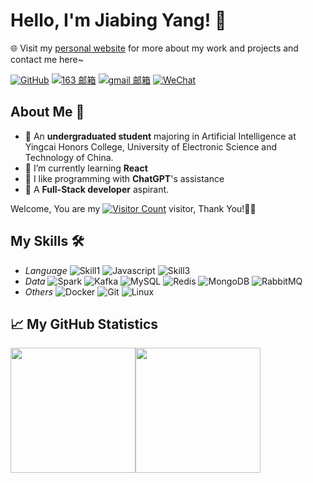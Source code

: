 <!--
**ayueaa/ayueaa** is a ✨ _special_ ✨ repository because its `README.md` (this file) appears on your GitHub profile.

Here are some ideas to get you started:

- 🔭 I’m currently working on ...
- 🌱 I’m currently learning ...
- 👯 I’m looking to collaborate on ...
- 🤔 I’m looking for help with ...
- 💬 Ask me about ...
- 📫 How to reach me: ...
- 😄 Pronouns: ...
- ⚡ Fun fact: ...
  -->

# Hello, I'm Jiabing Yang! 👋

🌐 Visit my [personal website](http://www.ayue.wang) for more about my work and projects and contact me here~

[![GitHub](https://img.shields.io/badge/-GitHub-181717?style=flat-square&logo=github)](https://github.com/jiabingyang01)
[![163 邮箱](https://img.shields.io/badge/-163%20Mail-FC1F1F?style=plastic&link=mailto:find_onepiece@163.com)](mailto:yangjiabing0405@163.com)
[![gmail 邮箱](https://img.shields.io/badge/Gmail-D14836?logo=gmail&logoColor=white)](mailto:jiabingyang01@gmail.com)
[![WeChat](https://img.shields.io/badge/WeChat-07C160?logo=wechat&logoColor=white)](https://raw.githubusercontent.com/all-smile/nav/v1.0.6/static/images/qrcode_wechat02.jpg)
## About Me 📌

- 🔭 An **undergraduated student** majoring in Artificial Intelligence at Yingcai Honors College, University of Electronic Science and Technology of China.
- 🌱 I’m currently learning **React**
- 👯 I like programming with **ChatGPT**'s assistance
- 🤔 A **Full-Stack developer** aspirant.

Welcome, You are my [![Visitor Count](https://profile-counter.glitch.me/jiabingyang01/count.svg)](https://blog.i-xiao.space/) visitor, Thank You!🎉🎉



## My Skills 🛠️

- *Language*
  ![Skill1](https://img.shields.io/badge/-Python-333333?style=flat&logo=python) ![Javascript](https://img.shields.io/badge/-Javascript-333333?style=flat&logo=Javascript) ![Skill3](https://img.shields.io/badge/-Golang-333333?style=flat&logo=go)
- *Data*
  ![Spark](https://img.shields.io/badge/-Spark-333333?style=flat&logo=apachespark) ![Kafka](https://img.shields.io/badge/-Kafka-333333?style=flat&logo=apachekafka) ![MySQL](https://img.shields.io/badge/-MySQL-333333?style=flat&logo=mysql) ![Redis](https://img.shields.io/badge/-Redis-333333?style=flat&logo=redis) ![MongoDB](https://img.shields.io/badge/-MongoDB-333333?style=flat&logo=mongodb) ![RabbitMQ](https://img.shields.io/badge/-RabbitMQ-333333?style=flat&logo=rabbitmq) 
- *Others*
  ![Docker](https://img.shields.io/badge/-Docker-333333?style=flat&logo=docker) ![Git](https://img.shields.io/badge/-Git-333333?style=flat&logo=Git) ![Linux](https://img.shields.io/badge/-Linux-333333?style=flat&logo=Linux) 

## 📈 My GitHub Statistics

[<span><img src="https://github-readme-stats.vercel.app/api/top-langs/?username=all-smile&layout=compact&theme=tokyonight" height=200/></span><span><img src="https://github-readme-stats.vercel.app/api?username=jiabingyang01&count_private=true&show_icons=true&theme=tokyonight" height=200/></span>](https://blog.i-xiao.space/)











